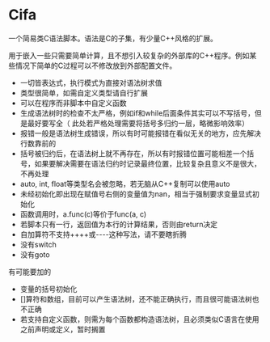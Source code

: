 # Cifa

一个简易类C语法脚本。语法是C的子集，有少量C++风格的扩展。

用于嵌入一些只需要简单计算，且不想引入较复杂的外部库的C++程序。例如某些情况下简单的C过程可以不修改放到外部配置文件。

- 一切皆表达式，执行模式为直接对语法树求值
- 类型很简单，如需自定义类型请自行扩展
- 可以在程序而非脚本中自定义函数
- 生成语法树时的检查不太严格，例如if和while后面条件其实可以不写括号，但是最好要写全（ 此处若严格处理需要将括号多归约一层，略微影响效率）
- 报错一般是语法树生成错误，所以有时可能报错在看似无关的地方，应先解决行数靠前的
- 括号被归约后，在语法树上就不再存在，所以有时报错位置可能相差一个括号，如果要解决需要在语法归约时记录最终位置，比较复杂且意义不是很大，不再处理
- auto, int, float等类型名会被忽略，若无脑从C++复制可以使用auto
- 未经初始化即出现在赋值号右侧的变量值为nan，相当于强制要求变量显式初始化
- 函数调用时，a.func(c)等价于func(a, c)
- 若脚本只有一行，返回值为本行的计算结果，否则由return决定
- 自加算符不支持++++或----这种写法，请不要瞎折腾
- 没有switch
- 没有goto

有可能要加的

- 变量的括号初始化
- []算符和数组，目前可以产生语法树，还不能正确执行，而且很可能语法树也不正确
- 若支持自定义函数，则需为每个函数都构造语法树，且必须类似C语言在使用之前声明或定义，暂时搁置
